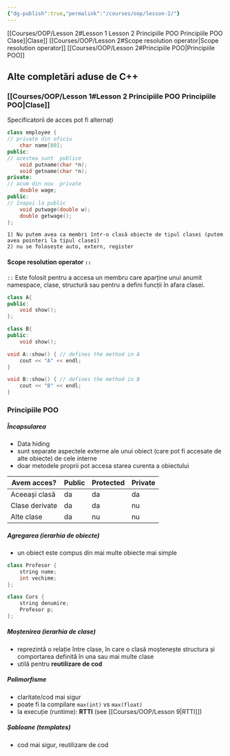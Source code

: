 ```yaml
---
{"dg-publish":true,"permalink":"/courses/oop/lesson-2/"}
---
```


[[Courses/OOP/Lesson 2#Lesson 1 Lesson 2 Principiile POO Principiile POO Clase]\|Clase]]
[[Courses/OOP/Lesson 2#Scope resolution operator\|Scope resolution operator]]
[[Courses/OOP/Lesson 2#Principiile POO\|Principiile POO]]

## Alte completări aduse de C++

### [[Courses/OOP/Lesson 1#Lesson 2 Principiile POO Principiile POO\|Clase]]

Specificatorii de acces pot fi alternați

```cpp
class employee { 
// private din oficiu
	char name[80]; 
public: 
// acestea sunt  publice
	void putname(char *n); 
	void getname(char *n); 
private: 
// acum din nou  private 
	double wage; 
public: 
// înapoi la public 
	void putwage(double w); 
	double getwage(); 
};
```

```ad-caution
1) Nu putem avea ca membri într-o clasă obiecte de tipul clasei (putem avea pointeri la tipul clasei) 
2) nu se folosește auto, extern, register
```

#### Scope resolution operator `::`

`::` Este folosit pentru a accesa un membru care aparține unui anumit namespace, clase, structură sau pentru a defini funcții în afara clasei.

```cpp
class A{
public:
	void show();
};

class B{
public:
	void show();

void A::show() { // defines the method in A
	cout << "A" << endl;
}

void B::show() { // defines the method in B
	cout << "B" << endl;
}
```

### Principiile POO

##### Încapsularea 

- Data hiding 
- sunt separate aspectele externe ale unui obiect (care pot fi accesate de alte obiecte) de cele interne 
- doar metodele proprii pot accesa starea curenta a obiectului

| Avem acces?    | Public | Protected | Private |
| -------------- | ------ | --------- | ------- |
| Aceeași clasă  | da     | da        | da      |
| Clase derivate | da     | da        | nu      |
| Alte clase     | da     | nu        | nu      |
##### Agregarea (ierarhia de obiecte) 
- un obiect este compus din mai multe obiecte mai simple 

```cpp
class Profesor {
	string nume;
	int vechime;
};

class Curs { 
	string denumire;
	Profesor p;
};
```

##### Moștenirea (ierarhia de clase) 
- reprezintă o relație între clase, în care o clasă moștenește structura și comportarea definită în una sau mai multe clase
- utilă pentru **reutilizare de cod**

##### Polimorfisme 
- claritate/cod mai sigur
- poate fi la compilare `max(int)` vs `max(float)`
- la execuție (runtime): **RTTI** (see [[Courses/OOP/Lesson 9\|RTTI]])

##### Șabloane (templates) 
- cod mai sigur, reutilizare de cod 
 
		




